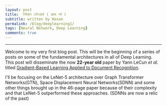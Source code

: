 ```yaml
---
layout: post
title:  নিউরাল নেটওয়ার্ক ( প্রথম পর্ব )
subtitle: written by Hasan
permalink: /blog/deeplearning1/
tags: [Neural Network, Deep Learning]
comments: true
---
```



* * *

Welcome to my very first blog post. This will be the beginning of a series of posts on some
of the fundamental architectures in all of Deep Learning. This post will disseminate the now
**22-year old** paper by Yann LeCun _et al._ titled
[Gradient-Based Learning Applied to Document Recognition](http://yann.lecun.com/exdb/publis/pdf/lecun-01a.pdf).


I'll be focusing on the LeNet-5 architecture over Graph Transformer Networks(GTN), Space Displacement Neural Networks(SDNN) and some other things brought up in the 46-page paper
because of their complexity and that LeNet-5 outperformed these approaches. \(SDNNs are now a relic of the past)  

